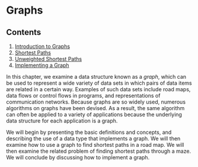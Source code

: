 # Graphs

<div class="TOC">

## Contents

1.  [Introduction to
    Graphs](/~rhowell/DataStructures/redirect/graph-intro)
2.  [Shortest Paths](/~rhowell/DataStructures/redirect/shortest-paths)
3.  [Unweighted Shortest
    Paths](/~rhowell/DataStructures/redirect/unweighted-shortest-paths)
4.  [Implementing a Graph](/~rhowell/DataStructures/redirect/graph-impl)

</div>

In this chapter, we examine a data structure known as a *graph*, which
can be used to represent a wide variety of data sets in which pairs of
data items are related in a certain way. Examples of such data sets
include road maps, data flows or control flows in programs, and
representations of communication networks. Because graphs are so widely
used, numerous algorithms on graphs have been devised. As a result, the
same algorithm can often be applied to a variety of applications because
the underlying data structure for each application is a graph.

We will begin by presenting the basic definitions and concepts, and
describing the use of a data type that implements a graph. We will then
examine how to use a graph to find shortest paths in a road map. We will
then examine the related problem of finding shortest paths through a
maze. We will conclude by discussing how to implement a graph.
